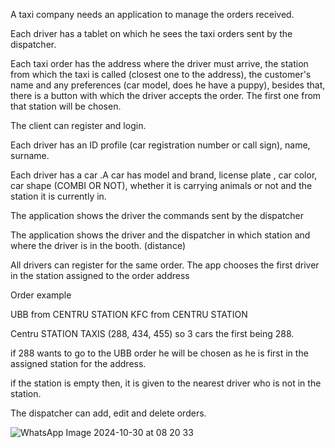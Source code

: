 A taxi company needs an application to manage the orders received.

Each driver has a tablet on which he sees the taxi orders sent by the dispatcher.

Each taxi order has the address where the driver must arrive, the station from which the taxi is called (closest one to the address), the customer's name and any preferences (car model, does he have a puppy), besides that, there is a button with which the driver accepts the order. The first one from that station will be chosen.

The client can register and login.

Each driver has an ID profile (car registration number or call sign), name, surname.

Each driver has a car .A car has model and brand, license plate , car color, car shape (COMBI OR NOT), whether it is carrying animals or not and the station it is currently in.

The application shows the driver the commands sent by the dispatcher

The application shows the driver and the dispatcher in which station and where the driver is in the booth. (distance)

All drivers can register for the same order.
The app chooses the first driver in the station assigned to the order address 

Order example 

UBB from CENTRU STATION
KFC from CENTRU STATION

Centru STATION TAXIS (288, 434, 455) so 3 cars the first being 288.

if 288 wants to go to the UBB order he will be chosen as he is first in the assigned station for the address.

if the station is empty then, it is given to the nearest driver who is not in the station.

The dispatcher can add, edit and delete orders.




![WhatsApp Image 2024-10-30 at 08 20 33](https://github.com/user-attachments/assets/39192ad4-06d1-4fda-8bbc-db3b48c24bce)
